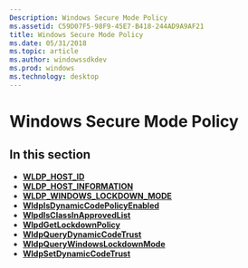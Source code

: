 ```yaml
---
Description: Windows Secure Mode Policy
ms.assetid: C59D07F5-98F9-45E7-B418-244AD9A9AF21
title: Windows Secure Mode Policy
ms.date: 05/31/2018
ms.topic: article
ms.author: windowssdkdev
ms.prod: windows
ms.technology: desktop
---
```


# Windows Secure Mode Policy

## In this section

-   [**WLDP\_HOST\_ID**](wldp-host-id.md)
-   [**WLDP\_HOST\_INFORMATION**](wldp-host-information.md)
-   [**WLDP\_WINDOWS\_LOCKDOWN\_MODE**](wldp-windows-lockdown-mode.md)
-   [**WldpIsDynamicCodePolicyEnabled**](wldpisdynamiccodepolicyenabled.md)
-   [**WlpdIsClassInApprovedList**](wlpdisclassinapprovedlist.md)
-   [**WlpdGetLockdownPolicy**](wlpdgetlockdownpolicy.md)
-   [**WldpQueryDynamicCodeTrust**](wldpquerydynamiccodetrust.md)
-   [**WldpQueryWindowsLockdownMode**](wldpquerywindowslockdownmode.md)
-   [**WldpSetDynamicCodeTrust**](wldpsetdynamiccodetrust.md)

 

 



